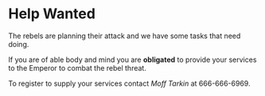 # Help Wanted
The rebels are planning their attack and we have some tasks that need doing.

If you are of able body and mind you are **obligated** to provide your services to the Emperor to combat the rebel threat.

To register to supply your services contact *Moff Tarkin* at 666-666-6969.